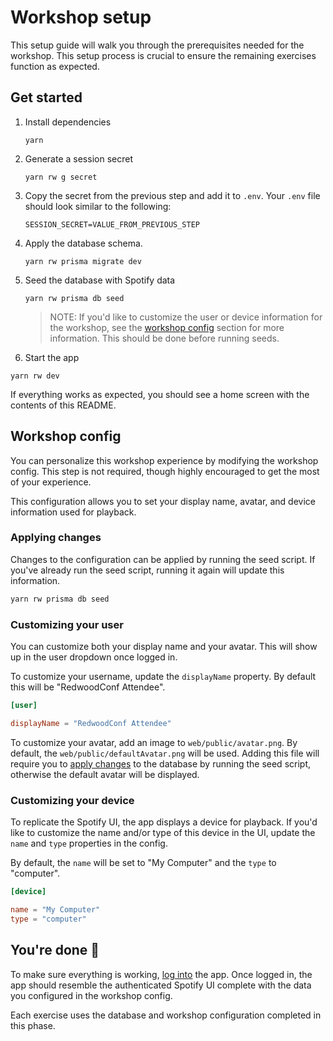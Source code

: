 # Workshop setup

This setup guide will walk you through the prerequisites needed for the workshop. This setup process is crucial to ensure the remaining exercises function as expected.

## Get started

1. Install dependencies

   ```
   yarn
   ```

2. Generate a session secret

   ```
   yarn rw g secret
   ```

3. Copy the secret from the previous step and add it to `.env`. Your `.env` file should look similar to the following:

   ```
   SESSION_SECRET=VALUE_FROM_PREVIOUS_STEP
   ```

4. Apply the database schema.

   ```
   yarn rw prisma migrate dev
   ```

5. Seed the database with Spotify data

   ```
   yarn rw prisma db seed
   ```

   > NOTE: If you'd like to customize the user or device information for the workshop, see the [workshop config](#workshop-config) section for more information. This should be done before running seeds.

6. Start the app

```
yarn rw dev
```

If everything works as expected, you should see a home screen with the contents of this README.

## Workshop config

You can personalize this workshop experience by modifying the workshop config. This step is not required, though highly encouraged to get the most of your experience.

This configuration allows you to set your display name, avatar, and device information used for playback.

### Applying changes

Changes to the configuration can be applied by running the seed script. If you've already run the seed script, running it again will update this information.

```sh
yarn rw prisma db seed
```

### Customizing your user

You can customize both your display name and your avatar. This will show up in the user dropdown once logged in.

To customize your username, update the `displayName` property. By default this will be "RedwoodConf Attendee".

```toml
[user]

displayName = "RedwoodConf Attendee"
```

To customize your avatar, add an image to `web/public/avatar.png`. By default, the `web/public/defaultAvatar.png` will be used. Adding this file will require you to [apply changes](#applying-changes) to the database by running the seed script, otherwise the default avatar will be displayed.

### Customizing your device

To replicate the Spotify UI, the app displays a device for playback. If you'd like to customize the name and/or type of this device in the UI, update the `name` and `type` properties in the config.

By default, the `name` will be set to "My Computer" and the `type` to "computer".

```toml
[device]

name = "My Computer"
type = "computer"
```

## You're done 🎉

To make sure everything is working, [log into](http://localhost:8910/login) the app. Once logged in, the app should resemble the authenticated Spotify UI complete with the data you configured in the workshop config.

Each exercise uses the database and workshop configuration completed in this phase.
